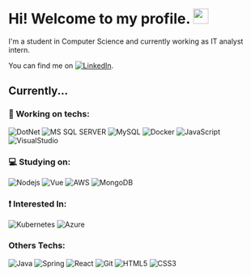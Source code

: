 # Hi! Welcome to my profile. <img src="https://raw.githubusercontent.com/MartinHeinz/MartinHeinz/master/wave.gif" width="30px">

I'm a student in Computer Science and currently working as IT analyst intern.

You can find me on [![LinkedIn][1.2]][1].

[1.2]: https://img.icons8.com/color/22/000000/linkedin.png (LinkedIn icon)
[1]: https://www.linkedin.com/in/heinz-martin/

## Currently...

### :briefcase: Working on techs: 
![DotNet](https://img.shields.io/badge/-.NET-5C2D91?style=flat-square&logo=.net&logoColor=white&logoWidth=20)
![MS SQL SERVER](https://img.shields.io/badge/-MSSQL-CC2927?style=flat-square&logo=microsoftsqlserver&logoColor=white)
![MySQL](https://img.shields.io/badge/-MySQL-00758F?style=flat-square&logo=mysql&logoColor=white)
![Docker](https://img.shields.io/badge/-Docker-46a2f1?style=flat-square&logo=docker&logoColor=white)
![JavaScript](https://img.shields.io/badge/-JS-F7B93E?style=flat-square&logo=javascript&logoColor=black)
![VisualStudio](https://img.shields.io/badge/-VS-5C2D91?style=flat-square&logo=visual-studio&logoColor=white)

### :computer: Studying on: 
![Nodejs](https://img.shields.io/badge/-Node.js-43853d?style=flat-square&logo=Node.js&logoColor=white)
![Vue](https://img.shields.io/badge/-Vue.js-4FC08D?style=flat-square&logo=vue.js&logoColor=white)
![AWS](https://img.shields.io/badge/-AWS-232F3E?style=flat-square&logo=amazon-aws&logoColor=white)
![MongoDB](https://img.shields.io/badge/-MongoDB-13aa52?style=flat-square&logo=mongodb&logoColor=white)

### :heavy_exclamation_mark: Interested In:
![Kubernetes](https://img.shields.io/badge/-Kubernetes-316AE0?style=flat-square&logo=kubernetes&logoColor=white)
![Azure](https://img.shields.io/badge/-Azure-0078d7?style=flat-square&logo=azure-devops&logoColor=white)


### Others Techs:
![Java](https://img.shields.io/badge/-Java-007396?style=flat-square&logo=java&logoColor=white)
![Spring](https://img.shields.io/badge/-Spring-6db33f?style=flat-square&logo=spring&logoColor=white)
![React](https://img.shields.io/badge/-React-61dafb?style=flat-square&logo=react&logoColor=white)
![Git](https://img.shields.io/badge/-Git-F05032?style=flat-square&logo=git&logoColor=white)
![HTML5](https://img.shields.io/badge/-HTML5-E34F26?style=flat-square&logo=html5&logoColor=white)
![CSS3](https://img.shields.io/badge/-CSS3-549FDE?style=flat-square&logo=css3&logoColor=white)



